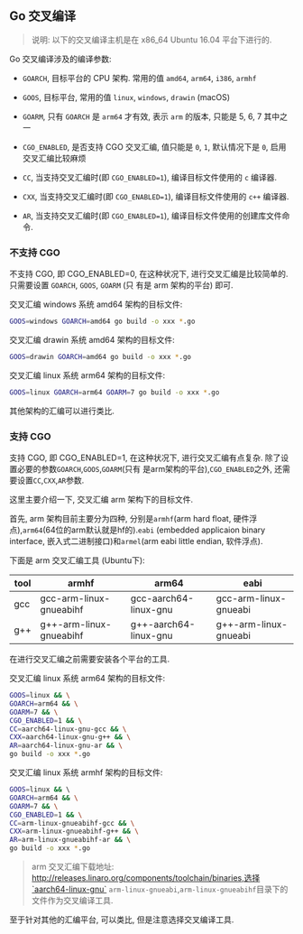 ## Go 交叉编译

> 说明: 以下的交叉编译主机是在 x86_64 Ubuntu 16.04 平台下进行的.

Go 交叉编译涉及的编译参数:

- `GOARCH`, 目标平台的 CPU 架构. 常用的值 `amd64`, `arm64`, `i386`, `armhf`

- `GOOS`, 目标平台, 常用的值 `linux`, `windows`, `drawin` (macOS)

- `GOARM`, 只有 `GOARCH` 是 `arm64` 才有效, 表示 `arm` 的版本, 只能是 5, 6, 7 其中之一

- `CGO_ENABLED`, 是否支持 CGO 交叉汇编, 值只能是 `0`, `1`, 默认情况下是 `0`, 启用交叉汇编比较麻烦

- `CC`, 当支持交叉汇编时(即 `CGO_ENABLED=1`), 编译目标文件使用的 `c` 编译器. 

- `CXX`, 当支持交叉汇编时(即 `CGO_ENABLED=1`), 编译目标文件使用的 `c++` 编译器. 

- `AR`, 当支持交叉汇编时(即 `CGO_ENABLED=1`), 编译目标文件使用的创建库文件命令.


### 不支持 CGO

不支持 CGO, 即 CGO_ENABLED=0, 在这种状况下, 进行交叉汇编是比较简单的. 只需要设置 `GOARCH`, `GOOS`, `GOARM` (只
有是 arm 架构的平台) 即可.

交叉汇编 windows 系统 amd64 架构的目标文件:

```bash
GOOS=windows GOARCH=amd64 go build -o xxx *.go
```

交叉汇编 drawin 系统 amd64 架构的目标文件:

```bash
GOOS=drawin GOARCH=amd64 go build -o xxx *.go
```

交叉汇编 linux 系统 arm64 架构的目标文件:

```bash
GOOS=linux GOARCH=arm64 GOARM=7 go build -o xxx *.go
```

其他架构的汇编可以进行类比.


### 支持 CGO 

支持 CGO, 即 CGO_ENABLED=1, 在这种状况下, 进行交叉汇编有点复杂. 除了设置必要的参数`GOARCH`,`GOOS`,`GOARM`(只有
是arm架构的平台),`CGO_ENABLED`之外, 还需要设置`CC`,`CXX`,`AR`参数.

这里主要介绍一下, 交叉汇编 arm 架构下的目标文件.

首先, arm 架构目前主要分为四种, 分别是`armhf`(arm hard float, 硬件浮点),`arm64`(64位的arm默认就是hf的).`eabi`
(embedded applicaion binary interface, 嵌入式二进制接口)和`armel`(arm eabi little endian, 软件浮点).

下面是 arm 交叉汇编工具 (Ubuntu下):

| tool | armhf                   | arm64                 | eabi                  | 
| ---- | ---                     | ---                   | ---                   |
| gcc  | gcc-arm-linux-gnueabihf | gcc-aarch64-linux-gnu | gcc-arm-linux-gnueabi | 
| g++  | g++-arm-linux-gnueabihf | g++-aarch64-linux-gnu | g++-arm-linux-gnueabi |

在进行交叉汇编之前需要安装各个平台的工具.


交叉汇编 linux 系统 arm64 架构的目标文件:

```bash
GOOS=linux && \
GOARCH=arm64 && \
GOARM=7 && \
CGO_ENABLED=1 && \
CC=aarch64-linux-gnu-gcc && \
CXX=aarch64-linux-gnu-g++ && \
AR=aarch64-linux-gnu-ar && \
go build -o xxx *.go
```


交叉汇编 linux 系统 armhf 架构的目标文件:

```bash
GOOS=linux && \ 
GOARCH=arm64 && \
GOARM=7 && \
CGO_ENABLED=1 && \
CC=arm-linux-gnueabihf-gcc && \
CXX=arm-linux-gnueabihf-g++ && \
AR=arm-linux-gnueabihf-ar && \
go build -o xxx *.go
```

> arm 交叉汇编下载地址: http://releases.linaro.org/components/toolchain/binaries,选择`aarch64-linux-gnu`
> `arm-linux-gnueabi`,`arm-linux-gnueabihf`目录下的文件作为交叉编译工具.

至于针对其他的汇编平台, 可以类比, 但是注意选择交叉编译工具.
